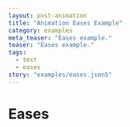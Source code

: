 ```yaml
---
layout: post-animation
title: "Animation Eases Example"
category: examples
meta_teaser: "Eases example."
teaser: "Eases example."
tags: 
  - text
  - eases
story: "examples/eases.json5"
---
```

# Eases

